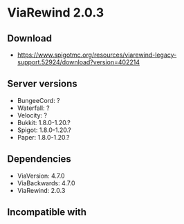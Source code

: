 # ViaRewind 2.0.3

## Download
- https://www.spigotmc.org/resources/viarewind-legacy-support.52924/download?version=402214

## Server versions
- BungeeCord: ?
- Waterfall: ?
- Velocity: ?
- Bukkit: 1.8.0-1.20.?
- Spigot: 1.8.0-1.20.?
- Paper: 1.8.0-1.20.?

## Dependencies
- ViaVersion: 4.7.0
- ViaBackwards: 4.7.0
- ViaRewind: 2.0.3

## Incompatible with